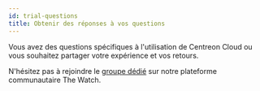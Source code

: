```yaml
---
id: trial-questions
title: Obtenir des réponses à vos questions
---
```


Vous avez des questions spécifiques à l'utilisation de Centreon Cloud ou vous souhaitez partager votre expérience et vos retours.

N'hésitez pas à rejoindre le [groupe dédié](https://thewatch.centreon.com/groups/centreon-cloud-trial-55) sur notre plateforme communautaire The Watch.
